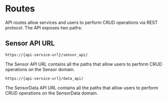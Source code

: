# Routes

API routes allow services and users to perform CRUD operations via REST protocol. The API exposes two paths:

## Sensor API URL
```
https://{api-service-url}/sensor_api/
```
The Sensor API URL contains all the paths that allow users to perform CRUD operations on the Sensor domain.

```
https://{api-service-url}/data_api/
```
The SensorData API URL contains all the paths that allow users to perform CRUD operations on the SensorData domain.


